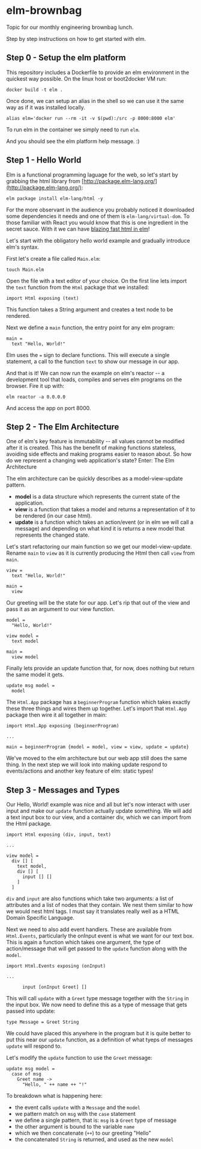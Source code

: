 # elm-brownbag

Topic for our monthly engineering brownbag lunch.

Step by step instructions on how to get started with elm.

## Step 0 - Setup the elm platform

This repository includes a Dockerfile to provide an elm environment in the quickest way possible. On the linux host or boot2docker VM run:

`docker build -t elm .`

Once done, we can setup an alias in the shell so we can use it the same way as if it was installed locally.

`alias elm='docker run --rm -it -v $(pwd):/src -p 8000:8000 elm'`

To run elm in the container we simply need to run `elm`.

And you should see the elm platform help message. :)

## Step 1 - Hello World

Elm is a functional programming laguage for the web, so let's start by grabbing the html library from [http://package.elm-lang.org/](http://package.elm-lang.org/):

`elm package install elm-lang/html -y`

For the more observant in the audience you probably noticed it downloaded some dependencies it needs and one of them is `elm-lang/virtual-dom`. To those familiar with React you would know that this is one ingredient in the secret sauce. With it we can have [blazing fast html in elm](http://elm-lang.org/blog/blazing-fast-html)!

Let's start with the obligatory hello world example and gradually introduce elm's syntax.

First let's create a file called `Main.elm`:

`touch Main.elm`

Open the file with a text editor of your choice. On the first line lets import the `text` function from the `Html` package that we installed:

`import Html exposing (text)`

This function takes a String argument and creates a text node to be rendered.

Next we define a `main` function, the entry point for any elm program:

```
main =
  text "Hello, World!"
```

Elm uses the `=` sign to declare functions. This will execute a single statement, a call to the function `text` to show our message in our app.

And that is it! We can now run the example on elm's reactor -- a development tool that loads, compiles and serves elm programs on the browser. Fire it up with:

`elm reactor -a 0.0.0.0`

And access the app on port 8000.

## Step 2 - The Elm Architecture

One of elm's key feature is immutability -- all values cannot be modified after it is created. This has the benefit of making functions stateless, avoiding side effects and making programs easier to reason about. So how do we represent a changing web application's state? Enter: The Elm Architecture

The elm architecture can be quickly describes as a model-view-update pattern.

- **model** is a data structure which represents the current state of the application.
- **view** is a function that takes a model and returns a representation of it to be rendered (in our case html).
- **update** is a function which takes an action/event (or in elm we will call a message) and depending on what kind it is returns a new model that represents the changed state.

Let's start refactoring our main function so we get our model-view-update. Rename `main` to `view` as it is currently producing the Html then call `view` from `main`.

```
view =
  text "Hello, World!"

main =
  view
```

Our greeting will be the state for our app. Let's rip that out of the view and pass it as an argument to our view function.

```
model =
  "Hello, World!"

view model =
  text model

main =
  view model
```

Finally lets provide an update function that, for now, does nothing but return the same model it gets.

```
update msg model =
  model
```

The `Html.App` package has a `beginnerProgram` function which takes exactly these three things and wires them up together. Let's import that `Html.App` package then wire it all together in main:

```
import Html.App exposing (beginnerProgram)

...

main = beginnerProgram {model = model, view = view, update = update}
```

We've moved to the elm architecture but our web app still does the same thing. In the next step we will look into making update respond to events/actions and another key feature of elm: static types!

## Step 3 - Messages and Types

Our Hello, World! example was nice and all but let's now interact with user input and make our `update` function actually update something. We will add a text input box to our view, and a container div, which we can import from the Html package.

```
import Html exposing (div, input, text)

...

view model =
  div [] [
    text model,
    div [] [
      input [] []
    ]
  ]
```

`div` and `input` are also functions which take two arguments: a list of attributes and a list of nodes that they contain. We nest them similar to how we would nest html tags. I must say it translates really well as a HTML Domain Specific Language.

Next we need to also add event handlers. These are available from `Html.Events`, particularly the onInput event is what we want for our text box. This is again a function which takes one argument, the type of action/message that will get passed to the `update` function along with the `model`.

```
import Html.Events exposing (onInput)

...

      input [onInput Greet] []

```

This will call `update` with a `Greet` type message together with the `String` in the input box. We now need to define this as a type of message that gets passed into update:

```
type Message = Greet String
```

We could have placed this anywhere  in the program but it is quite better to put this near our `update` function, as a definition of what tyeps of messages `update` will respond to.

Let's modify the `update` function to use the `Greet` message:

```
update msg model =
  case of msg
    Greet name ->
      "Hello, " ++ name ++ "!"
```

To breakdown what is happening here:

- the event calls `update` with a `Message` and the `model`
- we pattern match on `msg` with the `case` statement
- we define a single pattern, that is: `msg` is a `Greet` type of message
- the other argument is bound to the variable `name`
- which we then concatenate (`++`) to our greeting "Hello"
- the concatenated `String` is returned, and used as the new `model`
